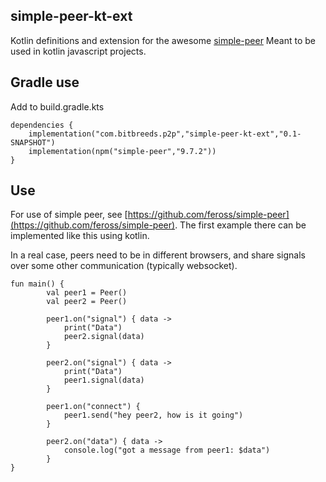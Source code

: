 simple-peer-kt-ext
-------------------------
Kotlin definitions and extension for the awesome [simple-peer](https://github.com/feross/simple-peer)
Meant to be used in kotlin javascript projects.

## Gradle use
Add to build.gradle.kts
```
dependencies {
    implementation("com.bitbreeds.p2p","simple-peer-kt-ext","0.1-SNAPSHOT")
    implementation(npm("simple-peer","9.7.2"))
}
```

## Use
For use of simple peer, see [https://github.com/feross/simple-peer](https://github.com/feross/simple-peer).
The first example there can be implemented like this using kotlin.

In a real case, peers need to be in different browsers, and
share signals over some other communication (typically websocket).
```
fun main() {
        val peer1 = Peer()
        val peer2 = Peer()

        peer1.on("signal") { data ->
            print("Data")
            peer2.signal(data)
        }

        peer2.on("signal") { data ->
            print("Data")
            peer1.signal(data)
        }

        peer1.on("connect") {
            peer1.send("hey peer2, how is it going")
        }

        peer2.on("data") { data ->
            console.log("got a message from peer1: $data")
        }
}
```